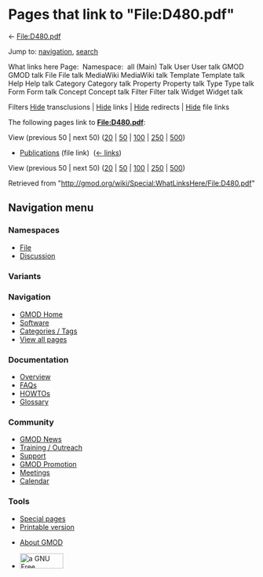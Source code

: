 <div id="mw-page-base" class="noprint">

</div>

<div id="mw-head-base" class="noprint">

</div>

<div id="content" class="mw-body" role="main">

<span id="top"></span>

<div id="mw-js-message" style="display:none;">

</div>



# <span dir="auto">Pages that link to "File:D480.pdf"</span>

<div id="bodyContent">

<div id="contentSub">

← [File:D480.pdf](/wiki/File:D480.pdf "File:D480.pdf")

</div>

<div id="jump-to-nav" class="mw-jump">

Jump to: [navigation](#mw-navigation), [search](#p-search)

</div>

<div id="mw-content-text">

What links here Page:  Namespace:  all (Main) Talk User User talk GMOD
GMOD talk File File talk MediaWiki MediaWiki talk Template Template talk
Help Help talk Category Category talk Property Property talk Type Type
talk Form Form talk Concept Concept talk Filter Filter talk Widget
Widget talk

Filters
[Hide](/mediawiki/index.php?title=Special:WhatLinksHere/File:D480.pdf&hidetrans=1 "Special:WhatLinksHere/File:D480.pdf")
transclusions \|
[Hide](/mediawiki/index.php?title=Special:WhatLinksHere/File:D480.pdf&hidelinks=1 "Special:WhatLinksHere/File:D480.pdf")
links \|
[Hide](/mediawiki/index.php?title=Special:WhatLinksHere/File:D480.pdf&hideredirs=1 "Special:WhatLinksHere/File:D480.pdf")
redirects \|
[Hide](/mediawiki/index.php?title=Special:WhatLinksHere/File:D480.pdf&hideimages=1 "Special:WhatLinksHere/File:D480.pdf")
file links

The following pages link to
**[File:D480.pdf](/wiki/File:D480.pdf "File:D480.pdf")**:

View (previous 50 \| next 50)
([20](/mediawiki/index.php?title=Special:WhatLinksHere/File:D480.pdf&limit=20 "Special:WhatLinksHere/File:D480.pdf")
\|
[50](/mediawiki/index.php?title=Special:WhatLinksHere/File:D480.pdf&limit=50 "Special:WhatLinksHere/File:D480.pdf")
\|
[100](/mediawiki/index.php?title=Special:WhatLinksHere/File:D480.pdf&limit=100 "Special:WhatLinksHere/File:D480.pdf")
\|
[250](/mediawiki/index.php?title=Special:WhatLinksHere/File:D480.pdf&limit=250 "Special:WhatLinksHere/File:D480.pdf")
\|
[500](/mediawiki/index.php?title=Special:WhatLinksHere/File:D480.pdf&limit=500 "Special:WhatLinksHere/File:D480.pdf"))

- [Publications](/wiki/Publications "Publications") (file link) ‎
  <span class="mw-whatlinkshere-tools">([←
  links](/mediawiki/index.php?title=Special:WhatLinksHere&target=Publications "Special:WhatLinksHere"))</span>

View (previous 50 \| next 50)
([20](/mediawiki/index.php?title=Special:WhatLinksHere/File:D480.pdf&limit=20 "Special:WhatLinksHere/File:D480.pdf")
\|
[50](/mediawiki/index.php?title=Special:WhatLinksHere/File:D480.pdf&limit=50 "Special:WhatLinksHere/File:D480.pdf")
\|
[100](/mediawiki/index.php?title=Special:WhatLinksHere/File:D480.pdf&limit=100 "Special:WhatLinksHere/File:D480.pdf")
\|
[250](/mediawiki/index.php?title=Special:WhatLinksHere/File:D480.pdf&limit=250 "Special:WhatLinksHere/File:D480.pdf")
\|
[500](/mediawiki/index.php?title=Special:WhatLinksHere/File:D480.pdf&limit=500 "Special:WhatLinksHere/File:D480.pdf"))

</div>

<div class="printfooter">

Retrieved from
"<http://gmod.org/wiki/Special:WhatLinksHere/File:D480.pdf>"

</div>

<div id="catlinks" class="catlinks catlinks-allhidden">

</div>

<div class="visualClear">

</div>

</div>

</div>

<div id="mw-navigation">

## Navigation menu

<div id="mw-head">



<div id="left-navigation">

<div id="p-namespaces" class="vectorTabs" role="navigation"
aria-labelledby="p-namespaces-label">

### Namespaces

- <span id="ca-nstab-image"><a href="/wiki/File:D480.pdf" accesskey="c"
  title="View the file page [c]">File</a></span>
- <span id="ca-talk"><a
  href="/mediawiki/index.php?title=File_talk:D480.pdf&amp;action=edit&amp;redlink=1"
  accesskey="t"
  title="Discussion about the content page [t]">Discussion</a></span>

</div>

<div id="p-variants" class="vectorMenu emptyPortlet" role="navigation"
aria-labelledby="p-variants-label">

### 

### Variants[](#)

<div class="menu">

</div>

</div>

</div>

<div id="right-navigation">





</div>



</div>

</div>

</div>

<div id="mw-panel">

<div id="p-logo" role="banner">

<a href="/wiki/Main_Page"
style="background-image: url(http://gmod.org/images/GMOD-cogs.png);"
title="Visit the main page"></a>

</div>

<div id="p-Navigation" class="portal" role="navigation"
aria-labelledby="p-Navigation-label">

### Navigation

<div class="body">

- <span id="n-GMOD-Home">[GMOD Home](/wiki/Main_Page)</span>
- <span id="n-Software">[Software](/wiki/GMOD_Components)</span>
- <span id="n-Categories-.2F-Tags">[Categories /
  Tags](/wiki/Categories)</span>
- <span id="n-View-all-pages">[View all
  pages](/wiki/Special:AllPages)</span>

</div>

</div>

<div id="p-Documentation" class="portal" role="navigation"
aria-labelledby="p-Documentation-label">

### Documentation

<div class="body">

- <span id="n-Overview">[Overview](/wiki/Overview)</span>
- <span id="n-FAQs">[FAQs](/wiki/Category:FAQ)</span>
- <span id="n-HOWTOs">[HOWTOs](/wiki/Category:HOWTO)</span>
- <span id="n-Glossary">[Glossary](/wiki/Glossary)</span>

</div>

</div>

<div id="p-Community" class="portal" role="navigation"
aria-labelledby="p-Community-label">

### Community

<div class="body">

- <span id="n-GMOD-News">[GMOD News](/wiki/GMOD_News)</span>
- <span id="n-Training-.2F-Outreach">[Training /
  Outreach](/wiki/Training_and_Outreach)</span>
- <span id="n-Support">[Support](/wiki/Support)</span>
- <span id="n-GMOD-Promotion">[GMOD
  Promotion](/wiki/GMOD_Promotion)</span>
- <span id="n-Meetings">[Meetings](/wiki/Meetings)</span>
- <span id="n-Calendar">[Calendar](/wiki/Calendar)</span>

</div>

</div>

<div id="p-tb" class="portal" role="navigation"
aria-labelledby="p-tb-label">

### Tools

<div class="body">

- <span id="t-specialpages"><a href="/wiki/Special:SpecialPages" accesskey="q"
  title="A list of all special pages [q]">Special pages</a></span>
- <span id="t-print"><a
  href="/mediawiki/index.php?title=Special:WhatLinksHere/File:D480.pdf&amp;printable=yes"
  rel="alternate" accesskey="p"
  title="Printable version of this page [p]">Printable version</a></span>

</div>

</div>

</div>

</div>

<div id="footer" role="contentinfo">

- <span id="footer-places-about">[About
  GMOD](/wiki/GMOD:About "GMOD:About")</span>

<!-- -->

- <span id="footer-copyrightico">[<img src="http://www.gnu.org/graphics/gfdl-logo-small.png" width="88"
  height="31" alt="a GNU Free Documentation License" />](http://www.gnu.org/licenses/fdl-1.3.html)</span>


<div style="clear:both">

</div>

</div>
